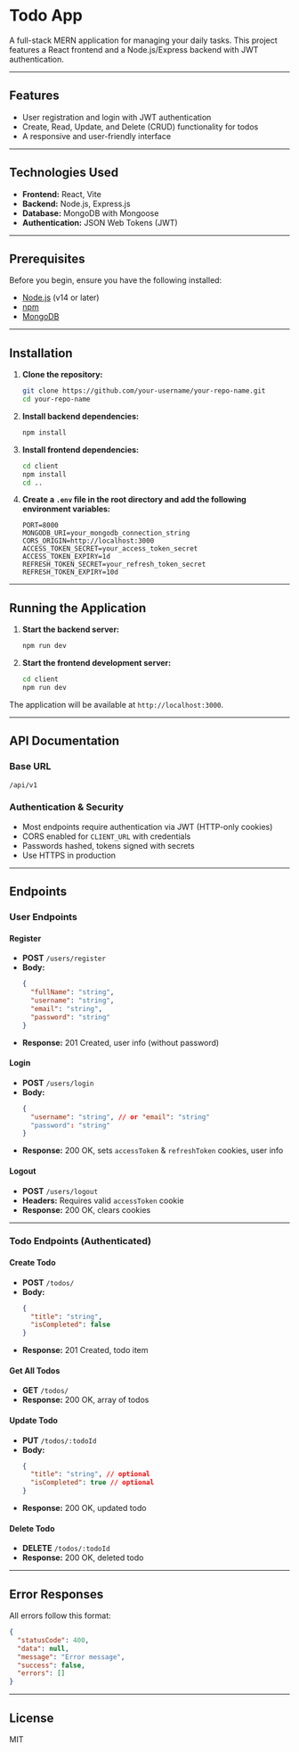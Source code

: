 # Todo App

A full-stack MERN application for managing your daily tasks. This project features a React frontend and a Node.js/Express backend with JWT authentication.

---

## Features

- User registration and login with JWT authentication
- Create, Read, Update, and Delete (CRUD) functionality for todos
- A responsive and user-friendly interface

---

## Technologies Used

- **Frontend:** React, Vite
- **Backend:** Node.js, Express.js
- **Database:** MongoDB with Mongoose
- **Authentication:** JSON Web Tokens (JWT)

---

## Prerequisites

Before you begin, ensure you have the following installed:

- [Node.js](https://nodejs.org/en/) (v14 or later)
- [npm](https://www.npmjs.com/)
- [MongoDB](https://www.mongodb.com/try/download/community)

---

## Installation

1.  **Clone the repository:**

    ```bash
    git clone https://github.com/your-username/your-repo-name.git
    cd your-repo-name
    ```

2.  **Install backend dependencies:**

    ```bash
    npm install
    ```

3.  **Install frontend dependencies:**

    ```bash
    cd client
    npm install
    cd ..
    ```

4.  **Create a `.env` file in the root directory and add the following environment variables:**

    ```env
    PORT=8000
    MONGODB_URI=your_mongodb_connection_string
    CORS_ORIGIN=http://localhost:3000
    ACCESS_TOKEN_SECRET=your_access_token_secret
    ACCESS_TOKEN_EXPIRY=1d
    REFRESH_TOKEN_SECRET=your_refresh_token_secret
    REFRESH_TOKEN_EXPIRY=10d
    ```

---

## Running the Application

1.  **Start the backend server:**

    ```bash
    npm run dev
    ```

2.  **Start the frontend development server:**

    ```bash
    cd client
    npm run dev
    ```

The application will be available at `http://localhost:3000`.

---

## API Documentation

### Base URL
```
/api/v1
```

### Authentication & Security
- Most endpoints require authentication via JWT (HTTP-only cookies)
- CORS enabled for `CLIENT_URL` with credentials
- Passwords hashed, tokens signed with secrets
- Use HTTPS in production

---

## Endpoints

### User Endpoints

#### Register
- **POST** `/users/register`
- **Body:**
  ```json
  {
    "fullName": "string",
    "username": "string",
    "email": "string",
    "password": "string"
  }
  ```
- **Response:** 201 Created, user info (without password)

#### Login
- **POST** `/users/login`
- **Body:**
  ```json
  {
    "username": "string", // or "email": "string"
    "password": "string"
  }
  ```
- **Response:** 200 OK, sets `accessToken` & `refreshToken` cookies, user info

#### Logout
- **POST** `/users/logout`
- **Headers:** Requires valid `accessToken` cookie
- **Response:** 200 OK, clears cookies

---

### Todo Endpoints (Authenticated)

#### Create Todo
- **POST** `/todos/`
- **Body:**
  ```json
  {
    "title": "string",
    "isCompleted": false
  }
  ```
- **Response:** 201 Created, todo item

#### Get All Todos
- **GET** `/todos/`
- **Response:** 200 OK, array of todos

#### Update Todo
- **PUT** `/todos/:todoId`
- **Body:**
  ```json
  {
    "title": "string", // optional
    "isCompleted": true // optional
  }
  ```
- **Response:** 200 OK, updated todo

#### Delete Todo
- **DELETE** `/todos/:todoId`
- **Response:** 200 OK, deleted todo

---

## Error Responses
All errors follow this format:
```json
{
  "statusCode": 400,
  "data": null,
  "message": "Error message",
  "success": false,
  "errors": []
}
```

---

## License
MIT
